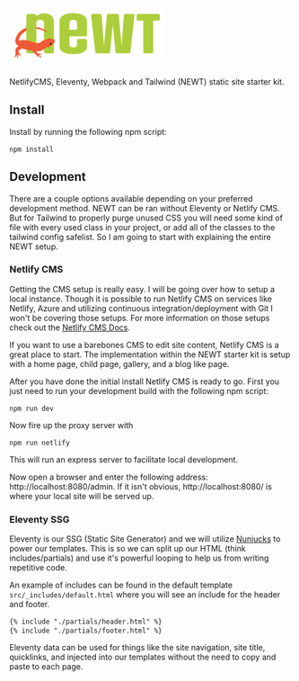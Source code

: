 # 	![Newt start kit](/src/static/img/newt_logo.png)

NetlifyCMS, Eleventy, Webpack and Tailwind (NEWT) static site starter kit.

## Install

Install by running the following npm script:
```
npm install
```

## Development

There are a couple options available depending on your preferred development method. NEWT can be ran without Eleventy or Netlify CMS. But for Tailwind to properly purge unused CSS you will need some kind of file with every used class in your project, or add all of the classes to the tailwind config safelist. So I am going to start with explaining the entire NEWT setup.

### Netlify CMS

Getting the CMS setup is really easy. I will be going over how to setup a local instance. Though it is possible to run Netlify CMS on services like Netlify, Azure and utilizing continuous integration/deployment with Git I won't be covering those setups. For more information on those setups check out the [Netlify CMS Docs](https://www.netlifycms.org/docs/).


If you want to use a barebones CMS to edit site content, Netlify CMS is a great place to start. The implementation within the NEWT starter kit is setup with a home page, child page, gallery, and a blog like page.

After you have done the initial install Netlify CMS is ready to go. First you just need to run your development build with the following npm script:
```
npm run dev
```

Now fire up the proxy server with
```
npm run netlify
```
This will run an express server to facilitate local development. 

Now open a browser and enter the following address: http://localhost:8080/admin. If it isn't obvious, http://localhost:8080/ is where your local site will be served up.

### Eleventy SSG

Eleventy is our SSG (Static Site Generator) and we will utilize [Nunjucks](https://mozilla.github.io/nunjucks/) to power our templates. This is so we can split up our HTML (think includes/partials) and use it's powerful looping to help us from writing repetitive code.

An example of includes can be found in the default template `src/_includes/default.html` where you will see an include for the header and footer.

```
{% include "./partials/header.html" %} 
{% include "./partials/footer.html" %}
```
Eleventy data can be used for things like the site navigation, site title, quicklinks, and injected into our templates without the need to copy and paste to each page.
